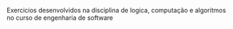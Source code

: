 Exercicios desenvolvidos na disciplina de logica, computação e algoritmos no curso de engenharia de software